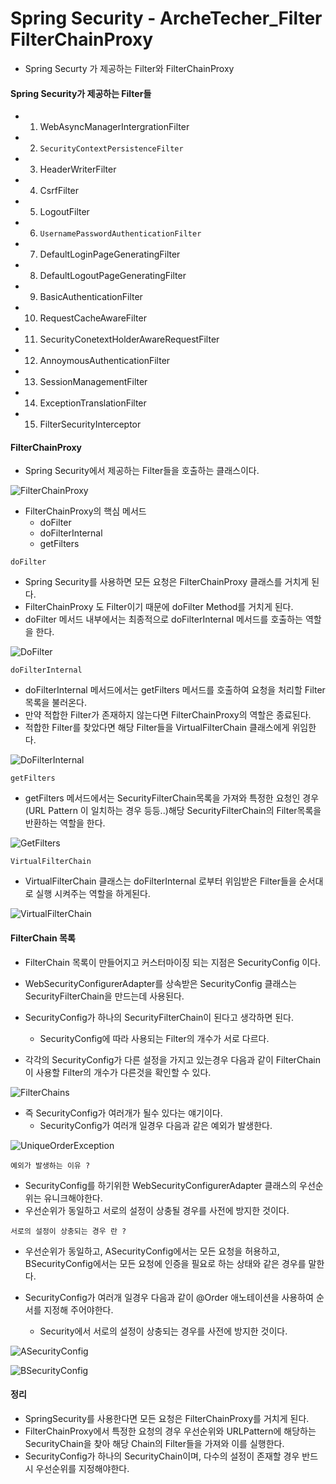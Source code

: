 # Spring Security - ArcheTecher_Filter FilterChainProxy
- Spring Securty 가 제공하는 Filter와 FilterChainProxy

#### Spring Security가 제공하는 Filter들
- 1. WebAsyncManagerIntergrationFilter
- 2. `SecurityContextPersistenceFilter`
- 3. HeaderWriterFilter
- 4. CsrfFilter
- 5. LogoutFilter
- 6. `UsernamePasswordAuthenticationFilter`
- 7. DefaultLoginPageGeneratingFilter
- 8. DefaultLogoutPageGeneratingFilter
- 9. BasicAuthenticationFilter
- 10. RequestCacheAwareFilter
- 11. SecurityConetextHolderAwareRequestFilter
- 12. AnnoymousAuthenticationFilter
- 13. SessionManagementFilter
- 14. ExceptionTranslationFilter
- 15. FilterSecurityInterceptor

#### FilterChainProxy
- Spring Security에서 제공하는 Filter들을 호출하는 클래스이다.

![FilterChainProxy](./images/FilterChainProxy.png)

- FilterChainProxy의 핵심 메서드
    - doFilter
    - doFilterInternal
    - getFilters

`doFilter`
- Spring Security를 사용하면 모든 요청은 FilterChainProxy 클래스를 거치게 된다.
- FilterChainProxy 도 Filter이기 때문에 doFilter Method를 거치게 된다.
- doFilter 메서드 내부에서는 최종적으로 doFilterInternal 메서드를 호출하는 역할을 한다.

![DoFilter](./images/DoFilter.png)



`doFilterInternal`
- doFilterInternal 메서드에서는 getFilters 메서드를 호출하여 요청을 처리할 Filter목록을 불러온다.
- 만약 적합한 Filter가 존재하지 않는다면 FilterChainProxy의 역할은 종료된다.
- 적합한 Filter를 찾았다면 해당 Filter들을 VirtualFilterChain 클래스에게 위임한다.

![DoFilterInternal](./images/DoFilterInternal.png)


`getFilters`
- getFilters 메서드에서는 SecurityFilterChain목록을 가져와 특정한 요청인 경우 (URL Pattern 이 일치하는 경우 등등..)해당 SecurityFilterChain의 Filter목록을 반환하는 역할을 한다.

![GetFilters](./images/GetFilters.png)


`VirtualFilterChain`
- VirtualFilterChain 클래스는 doFilterInternal 로부터 위임받은 Filter들을 순서대로 실행 시켜주는 역할을 하게된다.

![VirtualFilterChain](./images/VirtualFilterChain.png)




#### FilterChain 목록
- FilterChain 목록이 만들어지고 커스터마이징 되는 지점은 SecurityConfig 이다.
- WebSecurityConfigurerAdapter를 상속받은 SecurityConfig 클래스는 SecurityFilterChain을 만드는데 사용된다.

- SecurityConfig가 하나의 SecurityFilterChain이 된다고 생각하면 된다.
    - SecurityConfig에 따라 사용되는 Filter의 개수가 서로 다르다.
- 각각의 SecurityConfig가 다른 설정을 가지고 있는경우 다음과 같이 FilterChain이 사용할 Filter의 개수가 다른것을 확인할 수 있다.

![FilterChains](./images/FilterChains.png)


- 즉 SecurityConfig가 여러개가 될수 있다는 얘기이다.
    - SecurityConfig가 여러개 일경우 다음과 같은 예외가 발생한다.

![UniqueOrderException](./images/UniqueOrderException.png)

`예외가 발생하는 이유 ?`
- SecurityConfig를 하기위한 WebSecurityConfigurerAdapter 클래스의 우선순위는 유니크해야한다.
- 우선순위가 동일하고 서로의 설정이 상충될 경우를 사전에 방지한 것이다.

`서로의 설정이 상충되는 경우 란 ?`
- 우선순위가 동일하고, ASecurityConfig에서는 모든 요청을 허용하고, BSecurityConfig에서는 모든 요청에 인증을 필요로 하는 상태와 같은 경우를 말한다.

- SecurityConfig가 여러개 일경우 다음과 같이 @Order 애노테이션을 사용하여 순서를 지정해 주어야한다.
    - Security에서 서로의 설정이 상충되는 경우를 사전에 방지한 것이다.

![ASecurityConfig](./images/ASecurityConfig.png)

![BSecurityConfig](./images/BSecurityConfig.png)



#### 정리
- SpringSecurity를 사용한다면 모든 요청은 FilterChainProxy를 거치게 된다.
- FilterChainProxy에서 특정한 요청의 경우 우선순위와 URLPattern에 해당하는 SecurityChain을 찾아 해당 Chain의 Filter들을 가져와 이를 실행한다.
- SecurityConfig가 하나의 SecurityChain이며, 다수의 설정이 존재할 경우 반드시 우선순위를 지정해야한다.
